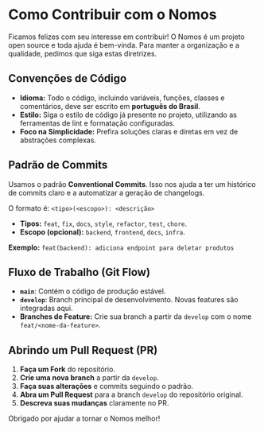 # Como Contribuir com o Nomos

Ficamos felizes com seu interesse em contribuir! O Nomos é um projeto open source e toda ajuda é bem-vinda. Para manter a organização e a qualidade, pedimos que siga estas diretrizes.

## Convenções de Código

*   **Idioma:** Todo o código, incluindo variáveis, funções, classes e comentários, deve ser escrito em **português do Brasil**.
*   **Estilo:** Siga o estilo de código já presente no projeto, utilizando as ferramentas de lint e formatação configuradas.
*   **Foco na Simplicidade:** Prefira soluções claras e diretas em vez de abstrações complexas.

## Padrão de Commits

Usamos o padrão **Conventional Commits**. Isso nos ajuda a ter um histórico de commits claro e a automatizar a geração de changelogs.

O formato é: `<tipo>(<escopo>): <descrição>`

*   **Tipos:** `feat`, `fix`, `docs`, `style`, `refactor`, `test`, `chore`.
*   **Escopo (opcional):** `backend`, `frontend`, `docs`, `infra`.

**Exemplo:** `feat(backend): adiciona endpoint para deletar produtos`

## Fluxo de Trabalho (Git Flow)

*   **`main`**: Contém o código de produção estável.
*   **`develop`**: Branch principal de desenvolvimento. Novas features são integradas aqui.
*   **Branches de Feature:** Crie sua branch a partir da `develop` com o nome `feat/<nome-da-feature>`.

## Abrindo um Pull Request (PR)

1.  **Faça um Fork** do repositório.
2.  **Crie uma nova branch** a partir da `develop`.
3.  **Faça suas alterações** e commits seguindo o padrão.
4.  **Abra um Pull Request** para a branch `develop` do repositório original.
5.  **Descreva suas mudanças** claramente no PR.

Obrigado por ajudar a tornar o Nomos melhor!

